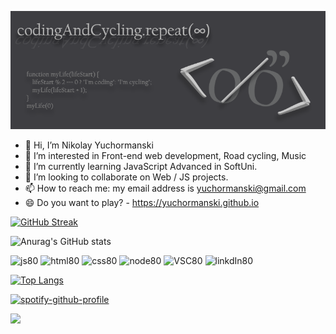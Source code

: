 <!-- 
https://github-readme-streak-stats.herokuapp.com/demo/
-->

<!--
**yuchormanski/yuchormanski** is a ✨ _special_ ✨ repository because its `README.md` (this file) appears on your GitHub profile.

Here are some ideas to get you started:
<! --### Hi there 👋 

- 🔭 I’m currently working on ...
- 🌱 I’m currently learning ...
- 👯 I’m looking to collaborate on ...
- 🤔 I’m looking for help with ...
- 💬 Ask me about ...
- 📫 How to reach me: ...
- 😄 Pronouns: ...
- ⚡ Fun fact: ...
-->
![MyLogo](https://github.com/yuchormanski/yuchormanski/blob/20cfd5405b09fbd479aab6489012d905f13d5d18/GitHubLogo2.png)

* 👋 Hi, I’m Nikolay Yuchormanski
* 👀 I’m interested in Front-end web development, Road cycling, Music
* 🌱 I’m currently learning JavaScript Advanced in SoftUni.
* 💞️ I’m looking to collaborate on Web / JS projects.
* 📫 How to reach me: my email address is yuchormanski@gmail.com
* 😄 Do you want to play? - https://yuchormanski.github.io

[![GitHub Streak](https://github-readme-streak-stats.herokuapp.com?user=yuchormanski&theme=nord&hide_border=true&date_format=j%20M%5B%20Y%5D)](https://git.io/streak-stats)

![Anurag's GitHub stats](https://github-readme-stats.vercel.app/api?username=yuchormanski&show_icons=true&theme=nord&hide_border=true)

<!-- [![trophy](https://github-profile-trophy.vercel.app/?username=yuchormanski&width=600)](https://github.com/yuchormanski/github-profile-trophy) -->

<!--<div> https://devicon.dev/
     <img src="https://cdn.jsdelivr.net/gh/devicons/devicon/icons/javascript/javascript-original.svg" width="6%"/>
     <img src="https://cdn.jsdelivr.net/gh/devicons/devicon/icons/html5/html5-original.svg" width="6%"/>
     <img src="https://cdn.jsdelivr.net/gh/devicons/devicon/icons/css3/css3-original.svg" width="6%"/>			
        <img src="https://cdn.jsdelivr.net/gh/devicons/devicon/icons/vscode/vscode-original.svg" width="6%"/>         
            <img src="https://cdn.jsdelivr.net/gh/devicons/devicon/icons/wordpress/wordpress-plain.svg" width="6%"/>         
            <img src="https://cdn.jsdelivr.net/gh/devicons/devicon/icons/github/github-original.svg" width="6%"/>        
            <img src="https://cdn.jsdelivr.net/gh/devicons/devicon/icons/filezilla/filezilla-plain.svg" width="6%"/>     
       <img src="https://cdn.jsdelivr.net/gh/devicons/devicon/icons/apache/apache-original.svg" width="6%"/> 
       <img src="https://cdn.jsdelivr.net/gh/devicons/devicon/icons/photoshop/photoshop-plain.svg" width="6%"/> 
</div>  -->

<!-- 
[![My Skills](https://skillicons.dev/icons?i=js,html,css,linkedin,nodejs,vscode)](https://skillicons.dev) -->


![js80](https://user-images.githubusercontent.com/693307/221297570-2646a594-3c8a-44de-b8d5-e65a2928ac55.png)
![html80](https://user-images.githubusercontent.com/693307/221298289-05932c77-c381-48e9-8250-55bbbf8302a1.png)
![css80](https://user-images.githubusercontent.com/693307/221298172-07e8d45d-2a83-417f-9865-93c6618af0b4.png)
![node80](https://user-images.githubusercontent.com/693307/221297611-ae01b2f6-bae3-44d5-8491-176a690c4915.png)
![VSC80](https://user-images.githubusercontent.com/693307/221297622-8a2639c5-e254-41c4-9eb1-ad22b2355d14.png)
![linkdIn80](https://user-images.githubusercontent.com/693307/221297599-32fe25b2-b94a-4067-bd78-15ee59468245.png)


[![Top Langs](https://github-readme-stats.vercel.app/api/top-langs/?username=yuchormanski&layout=compact&theme=nord&hide_border=true)](https://github.com/anuraghazra/github-readme-stats)

<!-- ![Spotify recently played](https://spotify-recently-played-readme.vercel.app/api?user=11132923862) -->
<!-- ![Spotify recently played](https://spotify-recently-played-readme.vercel.app/api?user=11132923862&width=600&count=3) -->

[![spotify-github-profile](https://spotify-github-profile.vercel.app/api/view?uid=11132923862&cover_image=true&theme=novatorem&show_offline=false&background_color=121212&bar_color=53b14f&bar_color_cover=false)](https://github.com/kittinan/spotify-github-profile)

![](https://komarev.com/ghpvc/?username=yuchormanski&color=dc143c&style=plastic&label=Profile+views)

